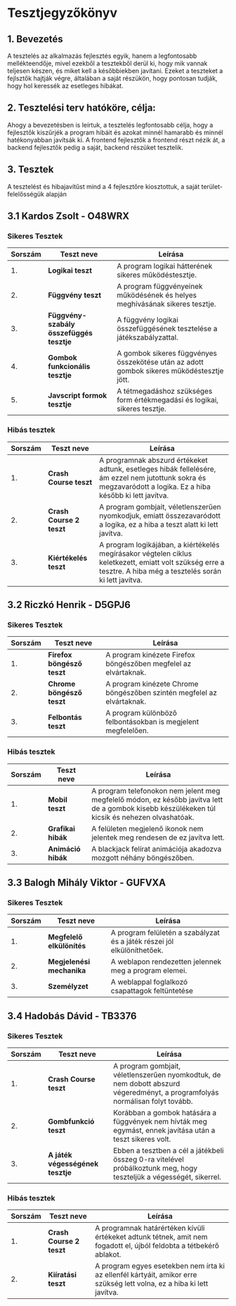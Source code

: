 # Tesztjegyzőkönyv

## 1. Bevezetés
A tesztelés az alkalmazás fejlesztés egyik, hanem a legfontosabb mellékteendője,
mivel ezekből a tesztekből derül ki, hogy mik vannak teljesen készen, és miket kell a későbbiekben javítani.
Ezeket a teszteket a fejlsztők hajtják végre, általában a saját részükön, hogy pontosan tudják,
hogy hol keressék az esetleges hibákat.

## 2. Tesztelési terv hatóköre, célja:
Ahogy a bevezetésben is leírtuk, a tesztelés legfontosabb célja, hogy a fejlesztők kiszűrjék a program hibáit
és azokat minnél hamarabb és minnél hatékonyabban javítsák ki.
A frontend fejlesztők a frontend részt nézik át, a backend fejlesztők pedig a saját, backend részüket tesztelik.

## 3. Tesztek
A tesztelést és hibajavítűst mind a 4 fejlesztőre kiosztottuk, a saját terület-felelősségük alapján

## 3.1 Kardos Zsolt - O48WRX

### Sikeres Tesztek

| Sorszám | Teszt neve | Leírása |
|---|---|---|
| 1. | **Logikai teszt** | A program logikai hátterének sikeres működéstesztje. |
| 2. | **Függvény teszt** | A program függvényeinek működésének és helyes meghívásának sikeres tesztje. |
| 3. | **Függvény-szabály összefüggés tesztje** | A függvény logikai összefüggésének tesztelése a játékszabályzattal. |
| 4. | **Gombok funkcionális tesztje** | A gombok sikeres függvényes összekötése után az adott gombok sikeres működéstesztje jött. |
| 5. | **Javscript formok tesztje** | A tétmegadáshoz szükséges form értékmegadási és logikai, sikeres tesztje. |

### Hibás tesztek

| Sorszám | Teszt neve | Leírása |
|---|---|---|
| 1. | **Crash Course teszt** | A programnak abszurd értékeket adtunk, esetleges hibák fellelésére, ám ezzel nem jutottunk sokra és megzavaródott a logika. Ez a hiba később ki lett javítva. |
| 2. | **Crash Course 2 teszt** | A program gombjait, véletlenszerűen nyomkodjuk, emiatt összezavaródott a logika, ez a hiba a teszt alatt ki lett javítva. |
| 3. | **Kiértékelés teszt** | A program logikájában, a kiértékelés megírásakor végtelen ciklus keletkezett, emiatt volt szükség erre a tesztre. A hiba még a tesztelés során ki lett javítva. |

## 3.2 Riczkó Henrik - D5GPJ6

### Sikeres Tesztek

| Sorszám | Teszt neve | Leírása |
|---|---|---|
| 1. | **Firefox böngésző teszt** | A program kinézete Firefox böngészőben megfelel az elvártaknak. |
| 2. | **Chrome böngésző teszt** | A program kinézete Chrome böngészőben szintén megfelel az elvártaknak. |
| 3. | **Felbontás teszt** | A program különböző felbontásokban is megjelent megfelelően. |


### Hibás tesztek

| Sorszám | Teszt neve | Leírása |
|---|---|---|
| 1. | **Mobil teszt** | A program telefonokon nem jelent meg megfelelő módon, ez később javítva lett de a gombok kisebb készülékeken túl kicsik és nehezen olvashatóak. |
| 2. | **Grafikai hibák** | A felületen megjelenő ikonok nem jelentek meg rendesen de ez javítva lett. |
| 3. | **Animáció hibák** | A blackjack felírat animációja akadozva mozgott néhány böngészőben. |

## 3.3 Balogh Mihály Viktor - GUFVXA

### Sikeres Tesztek

| Sorszám | Teszt neve | Leírása |
|---|---|---|
| 1. | **Megfelelő elkülönítés** | A program felületén a szabályzat és a játék részei jól elkülöníthetőek. |
| 2. | **Megjelenési mechanika** | A weblapon rendezetten jelennek meg a program elemei. |
| 3. | **Személyzet** | A weblappal foglalkozó csapattagok feltüntetése 

## 3.4 Hadobás Dávid - TB3376

### Sikeres Tesztek

| Sorszám | Teszt neve | Leírása |
|---|---|---|
| 1. | **Crash Course teszt** | A program gombjait, véletlenszerűen nyomkodtuk, de nem dobott abszurd végeredményt, a programfolyás normálisan folyt tovább. |
| 2. | **Gombfunkció teszt** | Korábban a gombok hatására a függvények nem hívták meg egymást, ennek javítása után a teszt sikeres volt. |
| 3. | **A játék végességének tesztje** | Ebben a tesztben a cél a játékbeli összeg 0-ra vitelével próbálkoztunk meg, hogy teszteljük a végességét, sikerrel. |


### Hibás tesztek

| Sorszám | Teszt neve | Leírása |
|---|---|---|
| 1. | **Crash Course 2 teszt** | A programnak határértéken kívüli értékeket adtunk tétnek, amit nem fogadott el, újból feldobta a tétbekérő ablakot. |
| 2. | **Kiíratási teszt** | A program egyes esetekben nem írta ki az ellenfél kártyáit, amikor erre szükség lett volna, ez a hiba ki lett javítva. |
